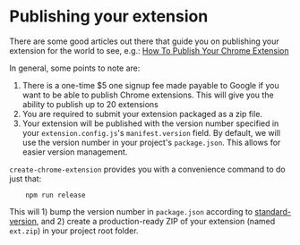 # Publishing your extension

There are some good articles out there that guide you on publishing your extension for the world to see, e.g.: [How To Publish Your Chrome Extension](https://www.freecodecamp.org/news/how-to-publish-your-chrome-extension-dd8400a3d53/)

In general, some points to note are:
  1. There is a one-time $5 one signup fee made payable to Google if you want to be able to publish Chrome extensions. This will give you the ability to publish up to 20 extensions
  2. You are required to submit your extension packaged as a zip file. 
  3. Your extension will be published with the version number specified in your `extension.config.js`'s `manifest.version` field. By default, we will use the version number in your project's `package.json`. This allows for easier version management.

`create-chrome-extension` provides you with a convenience command to do just that:

        npm run release 

 This will 1) bump the version number in `package.json` according to [standard-version](https://github.com/conventional-changelog/standard-version), and 2) create a production-ready ZIP of your extension (named `ext.zip`) in your project root folder.